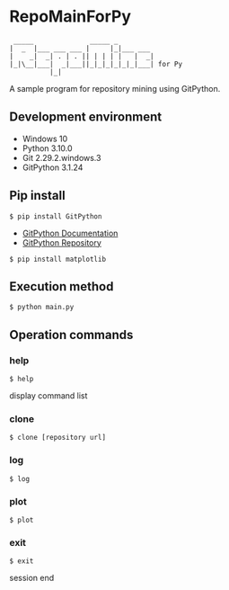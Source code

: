 # RepoMainForPy
```
 _____              _____ _                   
|  _  |___ ___ ___ |     |_|___ ___           
|    _|  _| . | . || | | | |   |  _|          
|_|\__|___|  _|___||_|_|_|_|_|_|___| for Py 
          |_|                                 
```
A sample program for repository mining using GitPython.

## Development environment
- Windows 10
- Python 3.10.0
- Git 2.29.2.windows.3
- GitPython 3.1.24

## Pip install
```
$ pip install GitPython
```
- [GitPython Documentation](https://gitpython.readthedocs.io/en/stable/index.html)
- [GitPython Repository](https://github.com/gitpython-developers/GitPython)

```
$ pip install matplotlib
```

## Execution method
```
$ python main.py
```

## Operation commands

### help
```
$ help
```
display command list

### clone
```
$ clone [repository url]
```

### log
```
$ log
```

### plot
```
$ plot
```

### exit
```
$ exit
```
session end